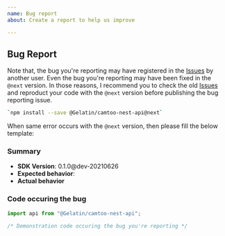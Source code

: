 ```yaml
---
name: Bug report
about: Create a report to help us improve

---
```


## Bug Report
Note that, the bug you're reporting may have registered in the [Issues](https://github.com/1e16miin/camtoo-nest/search?type=Issues) by another user. Even the bug you're reporting may have been fixed in the `@next` version. In those reasons, I recommend you to check the old [Issues](https://github.com/1e16miin/camtoo-nest/search?type=Issues) and reproduct your code with the `@next` version before publishing the bug reporting issue.

```bash
`npm install --save @Gelatin/camtoo-nest-api@next`
```

When same error occurs with the `@next` version, then please fill the below template:

### Summary
  - **SDK Version**: 0.1.0@dev-20210626
  - **Expected behavior**: 
  - **Actual behavior**

### Code occuring the bug
```typescript
import api from "@Gelatin/camtoo-nest-api";

/* Demonstration code occuring the bug you're reporting */
```
